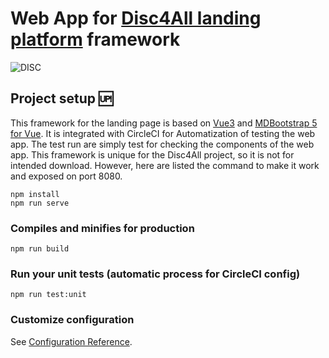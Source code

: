 # Web App for [Disc4All landing platform](http://www.disc4all.eu)  framework


![DISC](https://disc4all.swiss-meeting.org/wp-content/uploads/2018/12/Disc4all-white_shadow_alpha.png)


## Project setup 🆙
 

This framework for the landing page is based on [Vue3](https://vuejs.org/) and [MDBootstrap 5 for Vue](https://mdbootstrap.com/docs/vue/). It is integrated with CircleCI for Automatization of testing the web app. The test run are simply test for checking the components of the web app.
This framework is unique for the Disc4All project, so it is not for intended download. However, here are listed the command to make it work and exposed on port 8080.

```
npm install
npm run serve
```
### Compiles and minifies for production
```
npm run build
```

### Run your unit tests (automatic process for CircleCI config)
```
npm run test:unit
```

### Customize configuration
See [Configuration Reference](https://cli.vuejs.org/config/).

